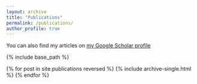 ```yaml
---
layout: archive
title: "Publications"
permalink: /publications/
author_profile: true
---
```


You can also find my articles on [my Google Scholar profile](https://scholar.google.co.in/citations?user=aPGRPi4AAAAJ&hl=en&authuser=1)

{% include base_path %}

{% for post in site.publications reversed %}
  {% include archive-single.html %}
{% endfor %}


